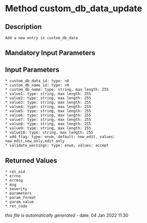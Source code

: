 # Method custom_db_data_update

## Description
	Add a new entry in custom_db_data

## Mandatory Input Parameters

## Input Parameters
	* custom_db_data_id: type: >0
	* custom_db_name_id: type: >0
	* custom_db_name: type: string, max length: 255
	* value1: type: string, max length: 255
	* value2: type: string, max length: 255
	* value3: type: string, max length: 255
	* value4: type: string, max length: 255
	* value5: type: string, max length: 255
	* value6: type: string, max length: 255
	* value7: type: string, max length: 255
	* value8: type: string, max length: 255
	* value9: type: string, max length: 255
	* value10: type: string, max length: 255
	* add_flag: type: enum, default: new_edit, values: new_edit,new_only,edit_only
	* validate_warnings: type: enum, values: accept

## Returned Values
	* ret_oid
	* errno
	* errmsg
	* msg
	* severity
	* parameters
	* param_format
	* param_value
	* ret_code


*this file is automatically generated* - date: 04 Jan 2022 11:30